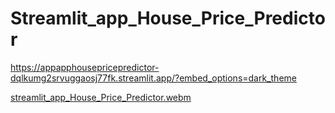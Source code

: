 # Streamlit_app_House_Price_Predictor
 
https://appapphousepricepredictor-dqlkumg2srvuggaosj77fk.streamlit.app/?embed_options=dark_theme



[streamlit_app_House_Price_Predictor.webm](https://github.com/user-attachments/assets/faad8c33-580b-4e5f-bbdf-e5ade2d136b1)
